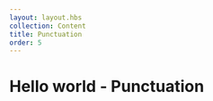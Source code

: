 ```yaml
---
layout: layout.hbs
collection: Content
title: Punctuation
order: 5
---
```


# Hello world - Punctuation
